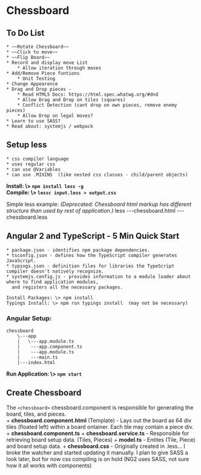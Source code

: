 # Chessboard

## To Do List
    * ~~Rotate Chessboard~~
    * ~~Click to move~~
    * ~~Flip Board~~
    * Record and display move List
        * Allow iteration through moves
    * Add/Remove Piece funtions
        * Unit Testing 
    * Change Appearence
    * Drag and Drop pieces - 
        * Read HTML5 Docs: https://html.spec.whatwg.org/#dnd
        * Allow Drag and Drop on tiles (squares)
        * Conflict Detection (cant drop on own pieces, remove enemy pieces)
        * Allow Drop on legal moves?
    * Learn to use SASS?
    * Read about: systemjs / webpack


## Setup less 
    * css compiler language
    * uses regular css
    * can use @Variables
    * can use .MIXINS  (like nested css classes - child/parent objects)

**Install:  \\> `npm install less -g`**  
**Compile:  \\> `lessc input.less > output.css`**  

Simple less example:  *(Deprecated: Chessboard html markup has different structure than used by rest of application.)*
less
    \---chessboard.html
     ---chessboard.less

## Angular 2 and TypeScript - 5 Min Quick Start
    * package.json - identifies npm package dependencies.
    * tsconfig.json - defines how the TypeScript compiler generates JavaScript.
    * typings.json - definition files for libraries the TypeScript compiler doesn't natively recognize.
    * systemjs.config.js - provides information to a module loader about where to find application modules, 
      and registers all the necessary packages.

    Install Packages: \> npm install
    Typings Install: \> npm run typings install  (may not be necessary)

### Angular Setup: 
    chessboard
        \---app 
        |   \---app.module.ts
        |    ---app.component.ts
        |    ---app.module.ts
        |    ---main.ts
        |---index.html

**Run Application: \\> `npm start`**

## Create Chessboard

The `<chessboard>` chessboard.component is responsible for generating the board, tiles, and pieces.  
        + __chessboard.component.html__ (Template) - Lays out the board as 64 div tiles (floated left) within a board ontainer.  Each tile may contain a piece div.  
        + __chessboard.component.ts__ 
        + __chessboard.service.ts__ - Responsible for retrieving board setup data. (Tiles, Pieces)
        + __model.ts__ - Entites (Tile, Piece) and board setup data.
        + __chessboard.css__ - Originally created in .less... I broke the watcher and started updating it manually.  I plan to give SASS a look later, but for now css 
        compiling is on hold (NG2 uses SASS, not sure how it all works with components) 
          
    
